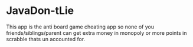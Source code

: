 # JavaDon-tLie

This app is the anti board game cheating app so none of you friends/siblings/parent can get extra money in monopoly or more points in scrabble thats un accounted for.
